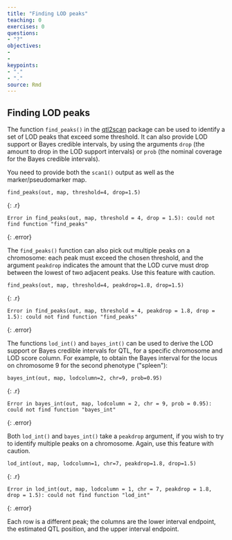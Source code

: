 ```yaml
---
title: "Finding LOD peaks"
teaching: 0
exercises: 0
questions:
- "?"
objectives:
- 
- 
keypoints:
- "."
- "."
source: Rmd
---
```




## Finding LOD peaks

The function `find_peaks()` in the
[qtl2scan](https://github.com/rqtl/qtl2scan) package can be used to
identify a set of LOD peaks that exceed some threshold. It can also
provide LOD support or Bayes credible intervals, by using the
arguments `drop` (the amount to drop in the LOD support intervals)
or `prob` (the nominal coverage for the Bayes credible intervals).

You need to provide both the `scan1()` output as well as the
marker/pseudomarker map.


~~~
find_peaks(out, map, threshold=4, drop=1.5)
~~~
{: .r}



~~~
Error in find_peaks(out, map, threshold = 4, drop = 1.5): could not find function "find_peaks"
~~~
{: .error}

The `find_peaks()` function can also pick out multiple peaks on a
chromosome: each peak must exceed the chosen threshold, and the
argument `peakdrop` indicates the amount that the LOD curve must drop
between the lowest of two adjacent peaks.  Use this feature with
caution.


~~~
find_peaks(out, map, threshold=4, peakdrop=1.8, drop=1.5)
~~~
{: .r}



~~~
Error in find_peaks(out, map, threshold = 4, peakdrop = 1.8, drop = 1.5): could not find function "find_peaks"
~~~
{: .error}

The functions `lod_int()` and `bayes_int()` can be used to derive the
LOD support or Bayes credible intervals for QTL, for a specific
chromosome and LOD score column. For example, to obtain the Bayes
interval for the locus on chromosome 9 for the second phenotype
("spleen"):


~~~
bayes_int(out, map, lodcolumn=2, chr=9, prob=0.95)
~~~
{: .r}



~~~
Error in bayes_int(out, map, lodcolumn = 2, chr = 9, prob = 0.95): could not find function "bayes_int"
~~~
{: .error}

Both `lod_int()` and `bayes_int()` take a `peakdrop` argument, if you
wish to try to identify multiple peaks on a chromosome. Again, use
this feature with caution.


~~~
lod_int(out, map, lodcolumn=1, chr=7, peakdrop=1.8, drop=1.5)
~~~
{: .r}



~~~
Error in lod_int(out, map, lodcolumn = 1, chr = 7, peakdrop = 1.8, drop = 1.5): could not find function "lod_int"
~~~
{: .error}

Each row is a different peak; the columns are the lower interval endpoint, the
estimated QTL position, and the upper interval endpoint.
